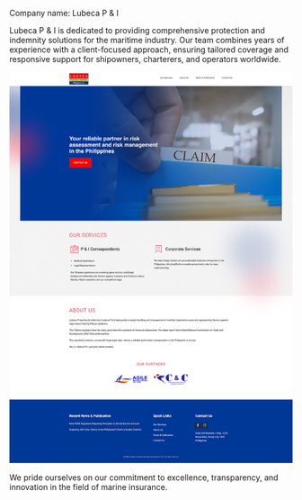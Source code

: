 Company name: Lubeca P & I

Lubeca P & I is dedicated to providing comprehensive protection and indemnity solutions for the maritime industry. Our team combines years of experience with a client-focused approach, ensuring tailored coverage and responsive support for shipowners, charterers, and operators worldwide.

![Homepage Screenshot](screencapture-homepage.jpg)

We pride ourselves on our commitment to excellence, transparency, and innovation in the field of marine insurance.

